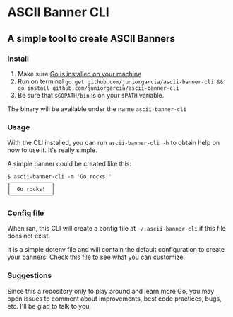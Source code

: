 # ASCII Banner CLI

## A simple tool to create ASCII Banners

### Install

1. Make sure [Go is installed on your machine](https://golang.org/doc/install#download)
2. Run on terminal `go get github.com/juniorgarcia/ascii-banner-cli && go install github.com/juniorgarcia/ascii-banner-cli`
3. Be sure that `$GOPATH/bin` is on your `$PATH` variable.

The binary will be available under the name `ascii-banner-cli`

### Usage

With the CLI installed, you can run `ascii-banner-cli -h` to obtain help on how
to use it. It's really simple.

A simple banner could be created like this:

```
$ ascii-banner-cli -m 'Go rocks!'
╭─────────────╮
│  Go rocks!  │
╰─────────────╯
```

### Config file

When ran, this CLI will create a config file at `~/.ascii-banner-cli` if this
file does not exist.

It is a simple dotenv file and will contain the default configuration to create
your banners. Check this file to see what you can customize.

### Suggestions

Since this a repository only to play around and learn more Go, you may open
issues to comment about improvements, best code practices, bugs, etc. I'll be
glad to talk to you.
